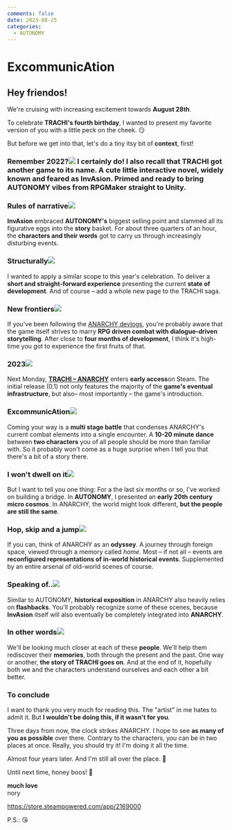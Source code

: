 ```yaml
---
comments: false
date: 2023-08-25
categories:
  - AUTONOMY
---
```


# ExcommunicAtion

## Hey friendos!

We're cruising with increasing excitement towards **August 28th**.

To celebrate **TRACHI's fourth birthday**, I wanted to present my favorite version of you with a little peck on the cheek. 😏

But before we get into that, let's do a tiny itsy bit of **context**, first!

### Remember 2022?![](../../../../../assets/blog/images/steam/2023/414c44cedc2f90ff8b935170eabf5cc6015eb3df.png) I certainly do! I also recall that TRACHI got another game to its name. A cute little **interactive novel**, widely known and feared as **InvAsion**. Primed and ready to bring AUTONOMY vibes from RPGMaker straight to Unity.

### Rules of narrative![](../../../../../assets/blog/images/steam/2023/8fe60c994ea362718402019be95f242fd1108392.png)
**InvAsion** embraced **AUTONOMY's** biggest selling point and slammed all its figurative eggs into the **story** basket. For about three quarters of an hour, the **characters and their words** got to carry us through increasingly disturbing events.

### Structurally![](../../../../../assets/blog/images/steam/2023/da8dd135ae506f994c1f8b08b59aa0615eca792e.jpg)
I wanted to apply a similar scope to this year's celebration. To deliver a **short and straight-forward experience** presenting the current **state of development**. And of course – add a whole new page to the TRACHI saga.

### New frontiers![](../../../../../assets/blog/images/steam/2023/41a056838a27a68efa8c5256f328256aa77a7ab7.png)
If you've been following the [ANARCHY devlogs](https://www.youtube.com/playlist?list=PLA2lQHRVfM3ad227SUAKALMUJXTbPVcmB), you're probably aware that the game itself strives to marry **RPG driven combat with dialogue-driven storytelling**. After close to **four months of development**, I think it's high-time you got to experience the first fruits of that.

### 2023![](../../../../../assets/blog/images/steam/2023/bd27e3ae048f76971ca8702c1a8a64fb6905d79a.png)
Next Monday, **[TRACHI – ANARCHY](https://store.steampowered.com/app/2169000/TRACHI__ANARCHY/)** enters **early access**on Steam. The initial release (0.1) not only features the majority of the **game's eventual infrastructure**, but also– most importantly – the game's introduction.

### ExcommunicAtion![](../../../../../assets/blog/images/steam/2023/16547a47e2ce6f0caab75107b8d1e10793a566ab.png)
Coming your way is a **multi stage battle** that condenses ANARCHY's current combat elements into a single encounter. A **10-20 minute dance** between **two characters** you of all people should be more than familiar with. So it probably won't come as a huge surprise when I tell you that there's a bit of a story there.

### I won't dwell on it![](../../../../../assets/blog/images/steam/2023/56ed33610c2487215a6bcbd1037560ef43908130.png)
But I want to tell you one thing: For a the last six months or so, I've worked on building a bridge. In **AUTONOMY**, I presented an **early 20th century micro cosmos**. In ANARCHY, the world might look different, **but the people are still the same**.

### Hop, skip and a jump![](../../../../../assets/blog/images/steam/2023/96629d4d8c2554962190aeb60f616d0e1522d1cc.png)
If you can, think of ANARCHY as an **odyssey**. A journey through foreign space, viewed through a memory called *home*. Most – if not all – events are **reconfigured representations of in-world historical events**. Supplemented by an entire arsenal of old-world scenes of course.

### Speaking of..![](../../../../../assets/blog/images/steam/2023/2549de0201ccb25a00155063bdc68877c424b27a.png)
Similar to AUTONOMY, **historical exposition** in ANARCHY also heavily relies on **flashbacks**. You'll probably recognize some of these scenes, because **InvAsion** itself will also eventually be completely integrated into **ANARCHY**.

### In other words![](../../../../../assets/blog/images/steam/2023/3fb29277e70712b0b39d7e428cec6a6220110ce3.png)
We'll be looking much closer at each of these **people**. We'll help them rediscover their **memories**, both through the present and the past. One way or another, **the story of TRACHI goes on**. And at the end of it, hopefully both we and the characters understand ourselves and each other a bit better.

### To conclude
I want to thank you very much for reading this. The "artist" in me hates to admit it. But **I wouldn't be doing this, if it wasn't for you**. 

Three days from now, the clock strikes ANARCHY. I hope to see **as many of you as possible** over there. Contrary to the characters, you can be in two places at once. Really, you should try it! I'm doing it all the time. 

Almost four years later. And I'm still all over the place. 🥴

Until next time, honey boos! 🤗

**much love**  
nory

https://store.steampowered.com/app/2169000

P.S.: 😘
